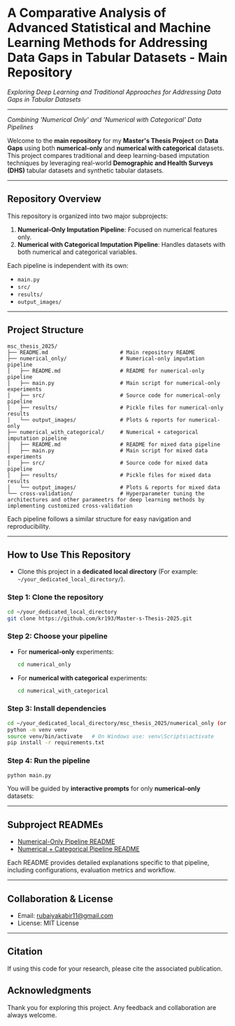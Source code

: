 
# **A Comparative Analysis of Advanced Statistical and Machine Learning Methods for Addressing Data Gaps in Tabular Datasets - Main Repository**
_Exploring Deep Learning and Traditional Approaches for Addressing Data Gaps in Tabular Datasets_

---

_Combining 'Numerical Only' and 'Numerical with Categorical' Data Pipelines_

Welcome to the **main repository** for my **Master's Thesis Project** on **Data Gaps** using both **numerical-only** and **numerical with categorical** datasets. This project compares traditional and deep learning-based imputation techniques by leveraging real-world **Demographic and Health Surveys (DHS)** tabular datasets and synthetic tabular datasets.

---

## **Repository Overview**

This repository is organized into two major subprojects:

1. **Numerical-Only Imputation Pipeline**: Focused on numerical features only.
2. **Numerical with Categorical Imputation Pipeline**: Handles datasets with both numerical and categorical variables.

Each pipeline is independent with its own:
- `main.py`
- `src/`
- `results/`
- `output_images/`

---

## **Project Structure**

```text
msc_thesis_2025/
├── README.md                       # Main repository README
├── numerical_only/                 # Numerical-only imputation pipeline
│   ├── README.md                   # README for numerical-only pipeline
│   ├── main.py                     # Main script for numerical-only experiments
│   ├── src/                        # Source code for numerical-only pipeline
│   ├── results/                    # Pickle files for numerical-only results
│   └── output_images/              # Plots & reports for numerical-only
├── numerical_with_categorical/     # Numerical + categorical imputation pipeline
│   ├── README.md                   # README for mixed data pipeline
│   ├── main.py                     # Main script for mixed data experiments
│   ├── src/                        # Source code for mixed data pipeline
│   ├── results/                    # Pickle files for mixed data results
│   └── output_images/              # Plots & reports for mixed data
└── cross-validation/               # Hyperparameter tuning the architectures and other parameetrs for deep learning methods by implementing customized cross-validation
```

Each pipeline follows a similar structure for easy navigation and reproducibility.

---

## **How to Use This Repository**
- Clone this project in a **dedicated local directory** (For example: `~/your_dedicated_local_directory/`).

### Step 1: Clone the repository
```bash
cd ~/your_dedicated_local_directory
git clone https://github.com/kr193/Master-s-Thesis-2025.git
```

### Step 2: Choose your pipeline
- For **numerical-only** experiments:
  ```bash
  cd numerical_only
  ```
- For **numerical with categorical** experiments:
  ```bash
  cd numerical_with_categorical
  ```

### Step 3: Install dependencies
```bash
cd ~/your_dedicated_local_directory/msc_thesis_2025/numerical_only (or numerical_with_categorical)
python -m venv venv
source venv/bin/activate   # On Windows use: venv\Scripts\activate
pip install -r requirements.txt
```

### Step 4: Run the pipeline
```bash
python main.py
```
You will be guided by **interactive prompts** for only **numerical-only** datasets:

---

## **Subproject READMEs**
- [Numerical-Only Pipeline README](./numerical_only/README.md)
- [Numerical + Categorical Pipeline README](./numerical_with_categorical/README.md)

Each README provides detailed explanations specific to that pipeline, including configurations, evaluation metrics and workflow.

---

## Collaboration & License

- Email: rubaiyakabir11@gmail.com
- License: MIT License

---

## Citation

If using this code for your research, please cite the associated publication.

## **Acknowledgments**

Thank you for exploring this project. Any feedback and collaboration are always welcome.

